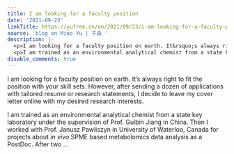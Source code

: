```yaml
---
title: I am looking for a faculty position
date: '2021-09-23'
linkTitle: https://yufree.cn/en/2021/09/23/i-am-looking-for-a-faculty-position/
source: 'blog on Miao Yu | 于淼 '
description: |-
  <p>I am looking for a faculty position on earth. It&rsquo;s always right to fit the position with your skill sets. However, after sending a dozen of applications with tailored resume or research statements, I decide to leave my cover letter online with my desired research interests.</p>
  <p>I am trained as an environmental analytical chemist from a state key laboratory under the supervision of Prof. Guibin Jiang in China. Then I worked with Prof. Janusz Pawliszyn in University of Waterloo, Canada for projects about <em>in vivo</em> SPME based metabolomics data analysis as a PostDoc. After two ...
disable_comments: true
---
```

<p>I am looking for a faculty position on earth. It&rsquo;s always right to fit the position with your skill sets. However, after sending a dozen of applications with tailored resume or research statements, I decide to leave my cover letter online with my desired research interests.</p>
<p>I am trained as an environmental analytical chemist from a state key laboratory under the supervision of Prof. Guibin Jiang in China. Then I worked with Prof. Janusz Pawliszyn in University of Waterloo, Canada for projects about <em>in vivo</em> SPME based metabolomics data analysis as a PostDoc. After two ...